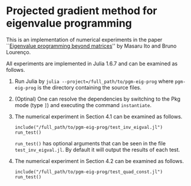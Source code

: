 # Projected gradient method for eigenvalue programming

This is an implementation of numerical experiments in the paper ``[Eigenvalue programming beyond matrices](https://optimization-online.org/?p=24315)'' by Masaru Ito and Bruno Lourenço.

All experiments are implemented in Julia 1.6.7 and can be examined as follows.

1. Run Julia by `julia --project=/full_path/to/pgm-eig-prog` where `pgm-eig-prog` is the directory containing the source files.
2. (Optinal) One can resolve the dependencies by switching to the Pkg mode (type `]`) and executing the command `instantiate`.
3. The numerical experiment in Section 4.1 can be examined as follows.
	
	```
	include("/full_path/to/pgm-eig-prog/test_inv_eigval.jl")
	run_test()
	```

	`run_test()` has optional arguments that can be seen in the file `test_inv_eigval.jl`. By default 
it will output the results of each test.

	
4. The numerical experiment in Section 4.2 can be examined as follows.
	
	```
	include("/full_path/to/pgm-eig-prog/test_quad_const.jl")
	run_test()
	```
